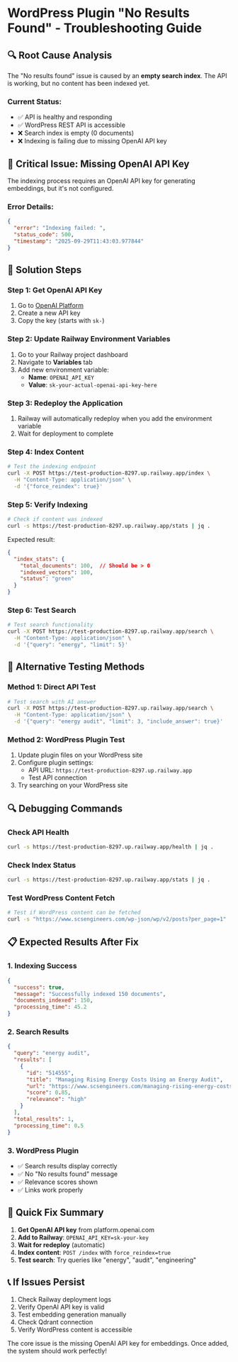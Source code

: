 # WordPress Plugin "No Results Found" - Troubleshooting Guide

## 🔍 **Root Cause Analysis**

The "No results found" issue is caused by an **empty search index**. The API is working, but no content has been indexed yet.

### **Current Status:**
- ✅ API is healthy and responding
- ✅ WordPress REST API is accessible
- ❌ Search index is empty (0 documents)
- ❌ Indexing is failing due to missing OpenAI API key

## 🚨 **Critical Issue: Missing OpenAI API Key**

The indexing process requires an OpenAI API key for generating embeddings, but it's not configured.

### **Error Details:**
```json
{
  "error": "Indexing failed: ",
  "status_code": 500,
  "timestamp": "2025-09-29T11:43:03.977844"
}
```

## 🔧 **Solution Steps**

### **Step 1: Get OpenAI API Key**
1. Go to [OpenAI Platform](https://platform.openai.com/account/api-keys)
2. Create a new API key
3. Copy the key (starts with `sk-`)

### **Step 2: Update Railway Environment Variables**
1. Go to your Railway project dashboard
2. Navigate to **Variables** tab
3. Add new environment variable:
   - **Name**: `OPENAI_API_KEY`
   - **Value**: `sk-your-actual-openai-api-key-here`

### **Step 3: Redeploy the Application**
1. Railway will automatically redeploy when you add the environment variable
2. Wait for deployment to complete

### **Step 4: Index Content**
```bash
# Test the indexing endpoint
curl -X POST https://test-production-8297.up.railway.app/index \
  -H "Content-Type: application/json" \
  -d '{"force_reindex": true}'
```

### **Step 5: Verify Indexing**
```bash
# Check if content was indexed
curl -s https://test-production-8297.up.railway.app/stats | jq .
```

Expected result:
```json
{
  "index_stats": {
    "total_documents": 100,  // Should be > 0
    "indexed_vectors": 100,
    "status": "green"
  }
}
```

### **Step 6: Test Search**
```bash
# Test search functionality
curl -X POST https://test-production-8297.up.railway.app/search \
  -H "Content-Type: application/json" \
  -d '{"query": "energy", "limit": 5}'
```

## 🧪 **Alternative Testing Methods**

### **Method 1: Direct API Test**
```bash
# Test search with AI answer
curl -X POST https://test-production-8297.up.railway.app/search \
  -H "Content-Type: application/json" \
  -d '{"query": "energy audit", "limit": 3, "include_answer": true}'
```

### **Method 2: WordPress Plugin Test**
1. Update plugin files on your WordPress site
2. Configure plugin settings:
   - API URL: `https://test-production-8297.up.railway.app`
   - Test API connection
3. Try searching on your WordPress site

## 🔍 **Debugging Commands**

### **Check API Health**
```bash
curl -s https://test-production-8297.up.railway.app/health | jq .
```

### **Check Index Status**
```bash
curl -s https://test-production-8297.up.railway.app/stats | jq .
```

### **Test WordPress Content Fetch**
```bash
# Test if WordPress content can be fetched
curl -s "https://www.scsengineers.com/wp-json/wp/v2/posts?per_page=1" | jq '.[0].title'
```

## 📋 **Expected Results After Fix**

### **1. Indexing Success**
```json
{
  "success": true,
  "message": "Successfully indexed 150 documents",
  "documents_indexed": 150,
  "processing_time": 45.2
}
```

### **2. Search Results**
```json
{
  "query": "energy audit",
  "results": [
    {
      "id": "514555",
      "title": "Managing Rising Energy Costs Using an Energy Audit",
      "url": "https://www.scsengineers.com/managing-rising-energy-costs-using-an-energy-audit/",
      "score": 0.85,
      "relevance": "high"
    }
  ],
  "total_results": 1,
  "processing_time": 0.5
}
```

### **3. WordPress Plugin**
- ✅ Search results display correctly
- ✅ No "No results found" message
- ✅ Relevance scores shown
- ✅ Links work properly

## 🚀 **Quick Fix Summary**

1. **Get OpenAI API key** from platform.openai.com
2. **Add to Railway**: `OPENAI_API_KEY=sk-your-key`
3. **Wait for redeploy** (automatic)
4. **Index content**: `POST /index` with `force_reindex=true`
5. **Test search**: Try queries like "energy", "audit", "engineering"

## 📞 **If Issues Persist**

1. Check Railway deployment logs
2. Verify OpenAI API key is valid
3. Test embedding generation manually
4. Check Qdrant connection
5. Verify WordPress content is accessible

The core issue is the missing OpenAI API key for embeddings. Once added, the system should work perfectly!


